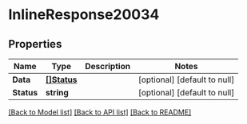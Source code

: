 # InlineResponse20034

## Properties
Name | Type | Description | Notes
------------ | ------------- | ------------- | -------------
**Data** | [**[]Status**](Status.md) |  | [optional] [default to null]
**Status** | **string** |  | [optional] [default to null]

[[Back to Model list]](../README.md#documentation-for-models) [[Back to API list]](../README.md#documentation-for-api-endpoints) [[Back to README]](../README.md)

